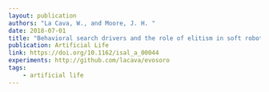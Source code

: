 ```yaml
---
layout: publication
authors: "La Cava, W., and Moore, J. H. "
date: 2018-07-01
title: "Behavioral search drivers and the role of elitism in soft robotics"
publication: Artificial Life
link: https://doi.org/10.1162/isal_a_00044
experiments: http://github.com/lacava/evosoro
tags:
    - artificial life
---
```

